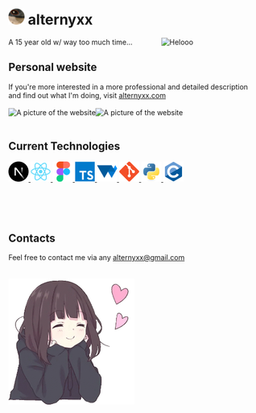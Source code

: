 # ![blahaj](/assets/subpfp.png) alternyxx

<!-- <div>
    <h3>
        A 15 year old w/ way too much time...<br>
    </h3>
    <p align="right">
        <img 
            src="/assets/menhera-wave.gif" 
            width="262px"
            height="200px"
        />
    </p>
</div> -->

<img align="right" alt="Helooo" src="https://media.tenor.com/FMR75MjeyWsAAAAi/deredere-anime.gif" width="200px"/>

A 15 year old w/ way too much time...<br>


## Personal website
 If you're more interested in a more professional and detailed description and find out what I'm doing, visit [alternyxx.com](https://alternyxx.com)<br><br>
![A picture of the website](https://static.alternyxx.com/gif/darkalternyxx.gif#gh-dark-mode-only)![A picture of the website](https://static.alternyxx.com/gif/lightalternyxx.gif#gh-light-mode-only)<br><br>

## Current Technologies
<a href="https://nextjs.org/" target="_blank">
    <img 
        src="https://github.com/devicons/devicon/raw/refs/heads/master/icons/nextjs/nextjs-original.svg"
        width="40" height="40"
    />
</a>
<a href="https://react.dev" target="_blank">
    <img 
        src="https://raw.githubusercontent.com/devicons/devicon/refs/heads/master/icons/react/react-original.svg"
        width="40" height="40"
    />
</a>
<a href="https://www.figma.com/" target="_blank">
    <img 
        src="https://github.com/devicons/devicon/raw/refs/heads/master/icons/figma/figma-original.svg"
        width="40" height="40"
    />
</a>
<a href="https://www.typescriptlang.org" target="_blank">
    <img 
        src="https://raw.githubusercontent.com/devicons/devicon/refs/heads/master/icons/typescript/typescript-original.svg"
        width="40" height="40"
    />
</a>
<!-- atm webgpu icon isnt in master -->
<a href="https://www.w3.org/TR/webgpu" target="_blank">
    <img 
        src="https://github.com/devicons/devicon/raw/refs/heads/develop/icons/webgpu/webgpu-original.svg"
        width="40" height="40"
    />
</a>
<a href="https://git-scm.com/" target="_blank">
    <img 
        src="https://github.com/devicons/devicon/raw/refs/heads/master/icons/git/git-original.svg"
        width="40" height="40"
    />
</a>
<a href="https://www.python.org" target="_blank">
    <img 
        src="https://raw.githubusercontent.com/devicons/devicon/refs/heads/master/icons/python/python-original.svg"
        width="40" height="40"
    />
</a>
<a href="https://www.gnu.org/software/gnu-c-manual/gnu-c-manual.html" target="_blank">
    <img 
        src="https://github.com/devicons/devicon/raw/refs/heads/master/icons/c/c-original.svg"
        width="40" height="40"
    />
</a>
<br><br><br><br><br>

## Contacts
Feel free to contact me via any alternyxx@gmail.com
<br><br><br>
<img src="/assets/menhera-hearts.gif" width="250px" height="250px" />
